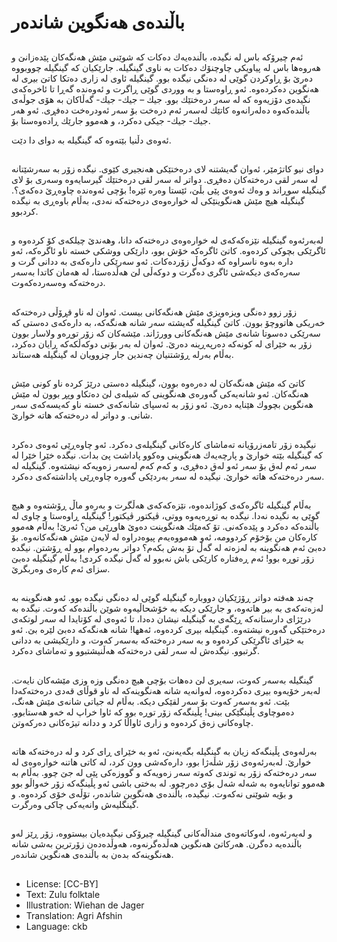 # باڵندەی هەنگوین شاندەر

##
ئەم چیرۆكە باس لە نگیدە، باڵندەیەك دەكات كە شوێنی مێش هەنگەكان پێدەزانێ و هەروەها باس لە پیاویكی چاوچنۆك دەكات بە ناوی گینگیلە. جارێكیان كە گینگیلە چووبووە دەرێ بۆ ڕاوكردن گوێی لە دەنگی نیگدە بوو. گینگیلە ئاوی لە زاری دەتكا كاتێ بیری لە هەنگوین دەكردەوە. ئەو ڕاوەستا و بە ووردی گوێی ڕاگرت و ئەوەندە گەڕا تا ئاخرەكەی نگیدەی دۆزیەوە كە لە سەر درەختێك بوو. جیك – جیك- جیك- گەڵاكان بە هۆی جوڵەی باڵندەكەوە دەلەرانەوە كاتێك لەسەر ئەم درەخت بۆ سەر ئەودرەخت دەفڕی. ئەو هەر جیك- جیك- جیكی دەكرد، و هەموو جارێك ڕادەوەستا بۆ.

ئەوەی دڵنیا بێتەوە كە گینگیلە بە دوای دا دێت.

##
دوای نیو كاتژمێر، ئەوان گەیشتنە لای درەختێكی هەنجیری كێوی. نیگدە زۆر بە سەرشێتانە لە سەر لقی درەختەكان دەفڕی. دواتر لە سەر لقی درەختێك گیرسایەوە وسەری بۆ لای گینگیلە سوڕاند و وەك ئەوەی پێی بڵێ، ئێستا وەرە ئێرە! بۆچی ئەوەندە چاوەڕێ دەكەی؟. گینگیلە هیچ مێش هەنگوینێكی لە خوارەوەی درەختەكە نەدی، بەڵام باوەڕی بە نیگدە كردبوو.

##
لەبەرئەوە گینگیلە نێزەكەكەی لە خوارەوەی درەختەكە دانا، وهەندێ چیلكەی كۆ كردەوە و ئاگرێكی بچوكی كردەوە. كاتێ ئاگرەكە خۆش بوو، دارێكی ووشكی خستە ناو ئاگرەكە، ئەو دارە بەوە ناسراوە كە دوكەڵ زۆردەكات. ئەو سەرێكی دارەكەی بە ددانی گرت و سەرەكەی دیكەشی ئاگری دەگرت و دوكەڵی لێ هەڵدەستا، لە هەمان كاتدا بەسەر درەختەكە وەسەردەكەوت.

##
زۆر زوو دەنگی ویزەویزی مێش هەنگەكانی بیست. ئەوان لە ناو قڕۆڵی درەختەكە خەریكی هاتووچۆ بوون. كاتێ گینگیلە گەیشتە سەر شانە هەنگەكە، بە دارەكەی دەستی كە سەرێكی دەسوتا شانەی مێش هەنگەكانی وورژاند. مێشەكان كە زۆر توڕەو ولاسار بوون زۆر بە خێرای لە كونەكە دەرپەڕینە دەرێ. ئەوان لە بەر بۆنی دوكەڵكەكە ڕایان دەكرد، بەڵام بەرلە ڕۆشتنیان چەندین جار چزوویان لە گینگیلە هەستاند.

##
كاتێ كە مێش هەنگەكان لە دەرەوە بوون، گینگیلە دەستی درێژ كردە ناو كونی مێش هەنگەكان. ئەو شانەیەكی گەورەی هەنگوینی كە شیلەی لێ دەتكاو وپڕ بوون لە مێش هەنگوین بچووك هێنایە دەرێ. ئەو زۆر بە ئەسپای شانەكەی خستە ناو كەیسەكەی سەر شانی. و دواتر لە درەختەكە هاتە خوارێ.

##
نیگیدە زۆر تامەزرۆیانە تەماشای كارەكانی گینگیلەی دەكرد. ئەو چاوەڕێی ئەوەی دەكرد كە گینگیلە بێتە خوارێ و پارچەیەك هەنگوینی وەكوو پاداشت پێ بدات. نیگدە خێرا خێرا لە سەر ئەم لەق بۆ سەر ئەو لەق دەفڕی، و كەم كەم لەسەر زەویەكە نیشتەوە. گینگیلە لە سەر درەختەكە هاتە خوارێ. نیگیدە لە سەر بەردێكی گەورە چاوەڕێی پاداشتەكەی دەكرد.

##
بەڵام گینگیلە ئاگرەكەی كوژاندەوە، نێزەكەكەی هەڵگرت و بەرەو ماڵ ڕۆشتەوە و هیچ گوێی بە نگیدە نەدا. نیگدە بە توڕەیەوە ووتی، ڤیكتور ڤیكتور! گینگیلە ڕاوەستا و چاوی لە باڵندەكە دەكرد و پێدەكەنی. تۆ كەمێك هەنگوینت دەوێ هاوڕێی من؟ ئەرێ! بەڵام هەموو كارەكان من بۆخۆم كردوومە، ئەو هەمووەیەم پیوەدراوە لە لایەن مێش هەنگەكانەوە. بۆ دەبێ ئەم هەنگوینە بە لەزەتە لە گەڵ تۆ بەش بكەم؟ دواتر بەردەوام بوو لە ڕۆشتن. نیگدە زۆر توڕە بوو! ئەم ڕەفتارە كارێكی باش نەبوو لە گەڵ نیگدە كردی! بەڵام گینگیلە دەبێ سزای ئەم كارەی وەربگرێ.

##
چەند هەفتە دواتر ڕۆژێكیان دووبارە گینگیلە گوێی لە دەنگی نیگدە بوو. ئەو هەنگوینە بە لەزەتەكەی بە بیر هاتەوە، و جارێكی دیكە بە خۆشحاڵیەوە شوێن باڵندەكە كەوت. نیگدە بە درێژای دارستانەكە ڕێگەی بە گینگیلە نیشان دەدا، تا ئەوەی لە كۆتایدا لە سەر لوتكەی درەختێكی گەورە نیشتەوە. گینگیلە بیری كردەوە، ئەهها! شانە هەنگەكە دەبێ لێرە بێ. ئەو بە خێرای ئاگرێكی كردەوە و بە سەر درەختەكە بەسەر كەوت، و دارێكیشی بە ددانی گرتبوو. نیگدەش لە سەر لقی درەختەكە هەڵنیشتبوو و تەماشای دەكرد.

##
گینگیلە بەسەر كەوت، سەیری لێ دەهات بۆچی هیچ دەنگی وزە وزی مێشەكان نایەت. لەبەر خۆیەوە بیری دەكردەوە، لەوانەیە شانە هەنگوینەكە لە ناو قوڵای قەدی درەختەكەدا بێت. ئەو بەسەر كەوت بۆ سەر لقێكی دیكە. بەڵام لە جیاتی شانەی مێش هەنگ، دەموچاوی پڵینگێكی بینی! پڵینگەكە زۆر توڕە بوو كە ئاوا خراپ لە خەو هەستابوو. چاوەكانی زەق كردەوە و زاری ئاواڵا كرد و ددانە تیژەكانی دەركەوتن.

##
بەرلەوەی پڵینگەكە زیان بە گینگیلە بگەیەنێ، ئەو بە خێرای ڕای كرد و لە درەختەكە هاتە خوارێ. لەبەرئەوەی زۆر شڵەژا بوو، دارەكەشی وون كرد، لە كاتی هاتنە خوارەوەی لە سەر درەختەكە زۆر بە توندی كەوتە سەر زەویەكە و گووزەكی پێی لە جێ چوو. بەڵام بە هەموو توانایەوە بە شەلە شەل بۆی دەرچوو. لە بەختی باشی ئەو پڵینگەكە زۆر خەواڵو بوو و بۆیە شوێنی نەكەوت. نیگیدە، باڵندەی هەنگوین شاندەر، تۆڵەی خۆی كردەوە. و گینگلیەش وانەیەكی چاكی وەرگرت.

##
و لەبەرئەوە، لەوكاتەوەی منداڵەكانی گینگیلە چیرۆكی نیگیدەیان بیستووە، زۆر ڕێز لەو باڵندەیە دەگرن. هەركاتێ هەنگوین هەڵدەگرنەوە، هەوڵدەدەن زۆرترین بەشی شانە هەنگوینەكە بدەن بە باڵندەی هەنگوین شاندەر.

##
* License: [CC-BY]
* Text: Zulu folktale
* Illustration: Wiehan de Jager
* Translation: Agri Afshin
* Language: ckb
